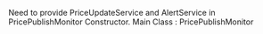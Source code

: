 Need to provide PriceUpdateService and AlertService in PricePublishMonitor Constructor.
Main Class : PricePublishMonitor
